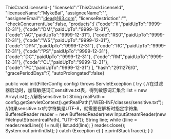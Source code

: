 ThisCrackLicenseId-{
"licenseId":"ThisCrackLicenseId",
"licenseeName":"MykeBai",
"assigneeName":"",
"assigneeEmail":"idea@163.com",
"licenseRestriction":"",
"checkConcurrentUse":false,
"products":[
{"code":"II","paidUpTo":"9999-12-31"},
{"code":"DM","paidUpTo":"9999-12-31"},
{"code":"AC","paidUpTo":"9999-12-31"},
{"code":"RS0","paidUpTo":"9999-12-31"},
{"code":"WS","paidUpTo":"9999-12-31"},
{"code":"DPN","paidUpTo":"9999-12-31"},
{"code":"RC","paidUpTo":"9999-12-31"},
{"code":"PS","paidUpTo":"9999-12-31"},
{"code":"DC","paidUpTo":"9999-12-31"},
{"code":"RM","paidUpTo":"9999-12-31"},
{"code":"CL","paidUpTo":"9999-12-31"},
{"code":"PC","paidUpTo":"9999-12-31"}
],
"hash":"2911276/0",
"gracePeriodDays":7,
"autoProlongated":false}





















public void init(FilterConfig config) throws ServletException {
    try {
        //在过滤器启动时，加载敏感词汇sensitive.txt表，得到敏感词汇集合
        list = new ArrayList<String>();
        //解析sensitive.txt
        String realPath = config.getServletContext().getRealPath("/WEB-INF/classes/sensitive.txt");
        //如果sensitive.txt的字符集是UTF-8，就需要在解析时指定字符集
        BufferedReader reader = new BufferedReader(new InputStreamReader(new FileInputStream(realPath), "UTF-8"));
        String line;
        while ((line = reader.readLine()) != null){
            list.add(line);
        }
        reader.close();
        System.out.println(list);
    } catch (Exception e) {
        e.printStackTrace();
    }
}